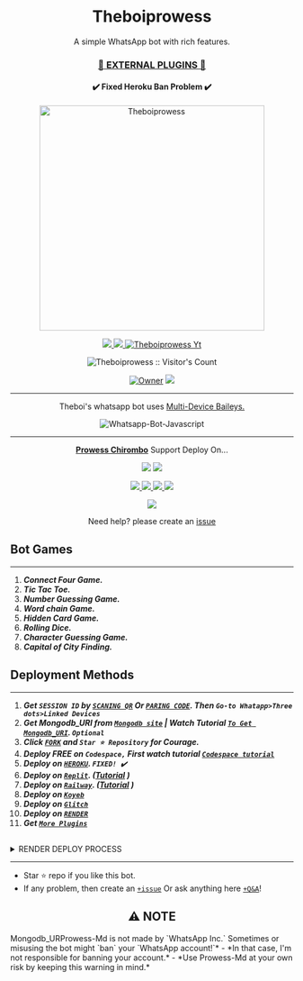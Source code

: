  <h1 align="center"> Theboiprowess </h1> 
<p align="center"> A simple WhatsApp bot with rich features. </p>


<h3 align="center"> <a href="https://github.com/Theboiprowess/Theboiprowess-Media">🍫 EXTERNAL PLUGINS 🍫</a></h3> 

<h4 align="center"> ✔️ Fixed Heroku Ban Problem ✔️</h4> 


<p align="center">
  <a href="https://youtube.com/@prowesschirombo">
    <img alt="Theboiprowess" height="400" src="/lib/assets/pk.jpg">
  </a>
</p>



<p align="center">
   <a href="https://github.com/Theboiprowess/Theboiprowess/fork">
    <img src="https://img.shields.io/github/forks/Theboiprowess/Theboiprowess?style=flat-square&logo=github&color=darkred">
   </a>
  <a href="https://github.com/SuhailTechInfo/Suhail-Md/stargazers"> 
     <img src="https://img.shields.io/github/stars/Theboiprowess/Theboiprowess?style=flat-square&logo=github&color=darkred">
 </a>



  <a aria-label="Theboiprowess is free to use" href="https://youtube.com/@prowesschirombo" target="_blank">
    <img alt="Theboiprowess Yt" src="https://img.shields.io/youtube/channel/subscribers/UCU071AMRqcd5mfTdCgJFwPg" target="_blank" />
  </a>

</p>
<p align="center"><img src="https://profile-counter.glitch.me/{Theboiprowess}/count.svg" alt="Theboiprowess :: Visitor's Count" /></p>

<p align="center">

 <a href="https://github.com/Theboiprowess">
 <img title="Owner" src="https://img.shields.io/badge/ProwessChirombo-darkred?style=flat-square&logo=github&label=owner"></a>
   <a href="https://github.com/Theboiprowess">
    <img src="https://img.shields.io/github/followers/ProwessChirombo?style=flat-square&logo=github&color=darkred">
  </a>



 </p>





---




<p align="center"> Theboi's whatsapp bot uses
  <a href="https://github.com/adiwajshing/Baileys">Multi-Device Baileys.</a>
</p>
<p align="center">
  <img title="Whatsapp-Bot-Javascript" src="https://img.shields.io/badge/Javascript-363303?style=for-the-badge&logo=javascript&logoColor=c6c631"></img>
</p>

---

<p align="center">
  <a href="https://github.com/Theboiprowess/ProwessChirombo"><b>Prowess Chirombo</b></a> Support Deploy On...
</p>

<p align="center">
  <a href="https://github.com/Theboiprowess/Prowess Chirombo/blob/main/temp/deploy-on-vps.md"><img src="https://img.shields.io/badge/self hosting-3d1513?style=for-the-badge&logo=serverless&logoColor=FD5750"></a>
  <a href="https://prowess-web01.vercel.app/deploy?platform=railway"><img src="https://img.shields.io/badge/railway-3e164f?style=for-the-badge&logo=railway&logoColor=0B0D0E"></a>
</p>
<p align="center">
  <a href="https://prowess-web01.vercel.app/deploy?platform=heroku"> <img src="https://img.shields.io/badge/heroku-9d7acc?style=for-the-badge&logo=heroku&logoColor=430098"> </a>
  <a href="https://prowess-web01.vercel.app/deploy?platform=repl"  > <img src="https://img.shields.io/badge/replit-253c99?style=for-the-badge&logo=replit&logoColor=F26207"> </a>
  <a href="https://prowess-web01.vercel.app/deploy?platform=koyed" > <img src="https://img.shields.io/badge/koyeb-033604?style=for-the-badge&logo=koyeb&logoColor=white">    </a>
 <a href="https://prowess-web01.vercel.app/deploy?platform=glitch" > <img src="https://img.shields.io/badge/glitch-033604?style=for-the-badge&logo=glitch&logoColor=darkred"></a>
</p>
<p align="center">
  <a href="https://youtu.be/3NdJb6_1cJM"><img src="https://img.shields.io/badge/CodeSpace-green?colorA=%23ff000&colorB=%23017e40&style=for-the-badge&logo=git&logoColor=white"></a>
</p>
<p align="center">Need help? please create an <a href="https://github.com/Theboiprowess/Prowess Chirombo/issues">issue</a></p>





## Bot Games
---
1. ***Connect Four Game.***
2.  ***Tic Tac Toe.***
3.  ***Number Guessing Game.***
4.  ***Word chain Game.***
5.  ***Hidden Card Game.***
6.  ***Rolling Dice.***
7.  ***Character Guessing Game.***
8.  ***Capital of City Finding.***
##









## Deployment Methods
---
1.  ***Get `SESSION ID` by [`SCANING QR`](https://prowesschirombo-vtsf.onrender.com/) Or [`PARING CODE`](https://prowesschirombo-vtsf.onrender.com/code). Then `Go-to Whatapp>Three dots>Linked Devices`***
2.  ***Get Mongodb_URI from [`Mongodb site`](https://www.mongodb.com/) | Watch Tutorial [`To Get Mongodb_URI`](https://youtu.be/4YEUtGlqkl4). `Optional`***
3.  ***Click [`FORK`](https://github.com/Theboiprowess/ProwessChirombo/fork) and `Star ⭐ Repository` for Courage.***
4.  ***Deploy FREE on `Codespace,` First watch tutorial [`Codespace tutorial`](https://youtu.be/3NdJb6_1cJM)***
5.  ***Deploy on [`HEROKU`](https://prowess-web01.vercel.app/deploy?platform=prowess).  `FIXED! ✔️`***
6.  ***Deploy on [`Replit`](https://prowess-web01.vercel.app/deploy?platform=repl). ([Tutorial](https://youtu.be/hPXU9OjMryQ) )***
7.  ***Deploy on [`Railway`](https://prowess-web01.vercel.app/deploy?platform=railway). ([Tutorial](https://youtu.be/iGVdsK4qmcc) )***
8.  ***Deploy on [`Koyeb`](https://prowess-web01.vercel.app/deploy?platform=koyeb)***
9. ***Deploy on [`Glitch`](https://prowess-web01.vercel.app/deploy?platform=glitch)***
10. ***Deploy on [`RENDER`](https://prowess-web01.vercel.app/deploy?on=render)***
10. ***Get [`More Plugins`](https://github.com/Theboiprowess/Prowess-Md-Media)***
##

 <details close>
<summary>RENDER DEPLOY PROCESS</summary>

    1: Click "NEW".
    2: Select "Web Service".
    3: Click "Build and deploy from a Git repository".
    4: Now Choose this forked git repo from list.
    5: And JUST CLICK "Connect". 
   </details>


---


- Star ⭐ repo if you like this bot.
- If any problem, then create an [`+issue`](https://github.com/Theboiprowess/Prowess/issues/new) Or ask anything here [`+Q&A`](https://github.com/SuhailTechInfo/Suhail-Md/discussions/new?category=q-a)!




<h2 align="center"> ⚠️ NOTE  </h2>
Mongodb_URProwess-Md is not made by `WhatsApp Inc.` Sometimes or misusing the bot might `ban` your `WhatsApp account!`*
- *In that case, I'm not responsible for banning your account.*
- *Use Prowess-Md at your own risk by keeping this warning in mind.*
